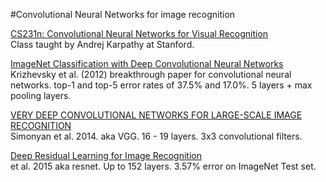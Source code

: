 #Convolutional Neural Networks for image recognition

[CS231n: Convolutional Neural Networks for Visual Recognition](http://cs231n.stanford.edu/syllabus.html)   
Class taught by Andrej Karpathy at Stanford.   

[ImageNet Classification with Deep Convolutional Neural Networks](https://papers.nips.cc/paper/4824-imagenet-classification-with-deep-convolutional-neural-networks.pdf)  
Krizhevsky et al. (2012) breakthrough paper for convolutional neural networks. top-1 and top-5 error rates of 37.5%
and 17.0%.  5 layers + max pooling layers.  

[VERY DEEP CONVOLUTIONAL NETWORKS FOR LARGE-SCALE IMAGE RECOGNITION](https://arxiv.org/pdf/1409.1556.pdf)  
Simonyan et al. 2014.  aka VGG. 16 - 19 layers. 3x3 convolutional filters. 

[Deep Residual Learning for Image Recognition](https://arxiv.org/pdf/1512.03385v1.pdf)  
et al. 2015 aka resnet. Up to 152 layers. 3.57% error on ImageNet Test set.
